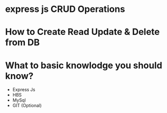 # express js CRUD Operations

# How to Create Read Update & Delete from DB 

# What to basic knowlodge you should know?
- Express Js
- HBS 
- MySql 
- GIT (Optional)

